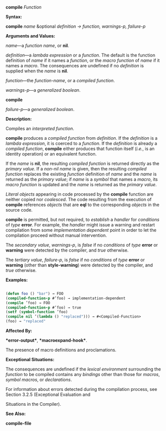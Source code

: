 **compile** *Function* 



**Syntax:** 



**compile** *name* &amp;optional *definition → function, warnings-p, failure-p* 



**Arguments and Values:** 



*name*—a *function name*, or **nil**. 



*definition*—a *lambda expression* or a *function*. The default is the function definition of *name* if it names a *function*, or the *macro function* of *name* if it names a *macro*. The consequences are undefined if no *definition* is supplied when the *name* is **nil**. 



*function*—the *function-name*, or a *compiled function*. 



*warnings-p*—a *generalized boolean*.  







**compile** 



*failure-p*—a *generalized boolean*. 



**Description:** 



Compiles an *interpreted function*. 



**compile** produces a *compiled function* from *definition*. If the *definition* is a *lambda expression*, it is coerced to a *function*. If the *definition* is already a *compiled function*, **compile** either produces that function itself (*i.e.*, is an identity operation) or an equivalent function. 



If the *name* is **nil**, the resulting *compiled function* is returned directly as the *primary value*. If a *non-nil name* is given, then the resulting *compiled function* replaces the existing *function* definition of *name* and the *name* is returned as the *primary value*; if *name* is a *symbol* that names a *macro*, its *macro function* is updated and the *name* is returned as the *primary value*. 



*Literal objects* appearing in code processed by the **compile** function are neither copied nor *coalesced*. The code resulting from the execution of **compile** references *objects* that are **eql** to the corresponding *objects* in the source code. 



**compile** is permitted, but not required, to *establish* a *handler* for *conditions* of *type* **error**. For example, the *handler* might issue a warning and restart compilation from some *implementation dependent* point in order to let the compilation proceed without manual intervention. 



The *secondary value*, *warnings-p*, is *false* if no *conditions* of *type* **error** or **warning** were detected by the compiler, and *true* otherwise. 



The *tertiary value*, *failure-p*, is *false* if no *conditions* of *type* **error** or **warning** (other than **style-warning**) were detected by the compiler, and *true* otherwise. 



**Examples:**
```lisp
 
(defun foo () "bar") → FOO 
(compiled-function-p #’foo) → implementation-dependent 
(compile ’foo) → FOO 
(compiled-function-p #’foo) → true 
(setf (symbol-function ’foo) 
(compile nil ’(lambda () "replaced"))) → #<Compiled-Function> 
(foo) → "replaced" 

```
**Affected By:** 



**\*error-output\***, **\*macroexpand-hook\***. 



The presence of macro definitions and proclamations. 



**Exceptional Situations:** 



The consequences are undefined if the *lexical environment* surrounding the *function* to be compiled contains any *bindings* other than those for *macros*, *symbol macros*, or *declarations*. 



For information about errors detected during the compilation process, see Section 3.2.5 (Exceptional Evaluation and 











Situations in the Compiler). 



**See Also:** 



**compile-file** 



